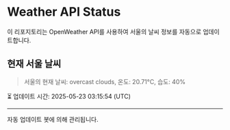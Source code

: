 
# Weather API Status

이 리포지토리는 OpenWeather API를 사용하여 서울의 날씨 정보를 자동으로 업데이트합니다.

## 현재 서울 날씨
> 서울의 현재 날씨: overcast clouds, 온도: 20.71°C, 습도: 40%

⏳ 업데이트 시간: 2025-05-23 03:15:54 (UTC)

---
자동 업데이트 봇에 의해 관리됩니다.
